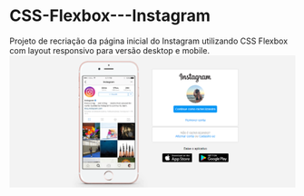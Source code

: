 # CSS-Flexbox---Instagram
Projeto de recriação da página inicial do Instagram utilizando CSS Flexbox com layout responsivo para versão desktop e mobile.
<a href="https://rachellizandra.github.io/CSS-Flexbox---Instagram/" target="_blank"><img src="./Capturar3.PNG"></a>
